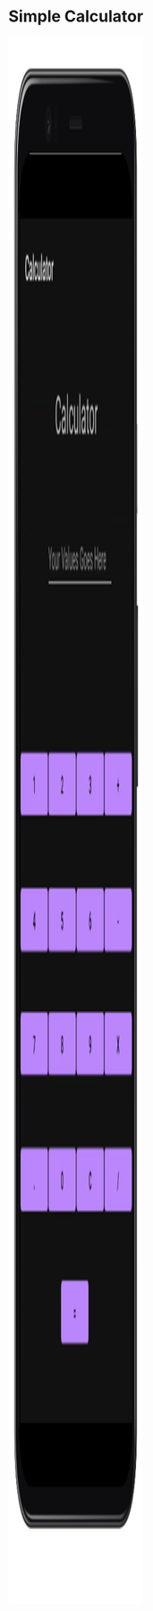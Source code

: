 # Simple Calculator


<style>

    #calci{
        width:25vw;
        height:70vh;
    }


</style>

<img src="calci.png" id="calci">

